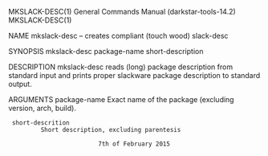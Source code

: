 MKSLACK-DESC(1)  General Commands Manual (darkstar-tools-14.2) MKSLACK-DESC(1)

NAME
     mkslack-desc – creates compliant (touch wood) slack-desc

SYNOPSIS
     mkslack-desc package-name short-description

DESCRIPTION
     mkslack-desc reads (long) package description from standard input and
     prints proper slackware package description to standard output.

ARGUMENTS
     package-name
             Exact name of the package (excluding version, arch, build).

     short-descrition
             Short description, excluding parentesis

                             7th of February 2015
